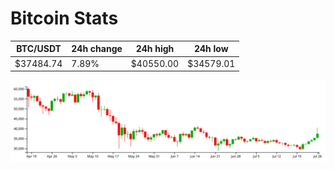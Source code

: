 # Bitcoin Stats

BTC/USDT|24h change|24h high|24h low|
|---|---|---|---|
|$37484.74|7.89%|$40550.00|$34579.01|

<img src="./chart.svg">
